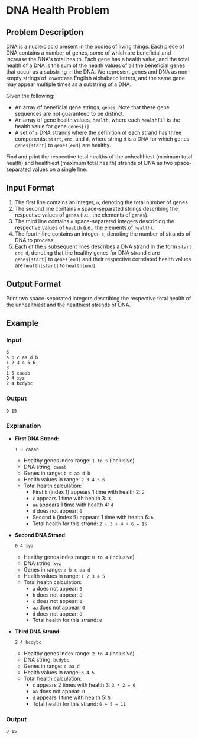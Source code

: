 
# DNA Health Problem

## Problem Description

DNA is a nucleic acid present in the bodies of living things. Each piece of DNA contains a number of genes, some of which are beneficial and increase the DNA's total health. Each gene has a health value, and the total health of a DNA is the sum of the health values of all the beneficial genes that occur as a substring in the DNA. We represent genes and DNA as non-empty strings of lowercase English alphabetic letters, and the same gene may appear multiple times as a substring of a DNA.

Given the following:

- An array of beneficial gene strings, `genes`. Note that these gene sequences are not guaranteed to be distinct.
- An array of gene health values, `health`, where each `health[i]` is the health value for gene `genes[i]`.
- A set of `s` DNA strands where the definition of each strand has three components: `start`, `end`, and `d`, where string `d` is a DNA for which genes `genes[start]` to `genes[end]` are healthy.

Find and print the respective total healths of the unhealthiest (minimum total health) and healthiest (maximum total health) strands of DNA as two space-separated values on a single line.

## Input Format

1. The first line contains an integer, `n`, denoting the total number of genes.
2. The second line contains `n` space-separated strings describing the respective values of `genes` (i.e., the elements of `genes`).
3. The third line contains `n` space-separated integers describing the respective values of `health` (i.e., the elements of `health`).
4. The fourth line contains an integer, `s`, denoting the number of strands of DNA to process.
5. Each of the `s` subsequent lines describes a DNA strand in the form `start end d`, denoting that the healthy genes for DNA strand `d` are `genes[start]` to `genes[end]` and their respective correlated health values are `health[start]` to `health[end]`.

## Output Format

Print two space-separated integers describing the respective total health of the unhealthiest and the healthiest strands of DNA.

## Example

### Input

```
6
a b c aa d b
1 2 3 4 5 6
3
1 5 caaab
0 4 xyz
2 4 bcdybc
```

### Output

```
0 15
```

### Explanation

- **First DNA Strand:**
  ```
  1 5 caaab
  ```
  - Healthy genes index range: `1 to 5` (inclusive)
  - DNA string: `caaab`
  - Genes in range: `b c aa d b`
  - Health values in range: `2 3 4 5 6`
  - Total health calculation:
    - First `b` (index 1) appears 1 time with health 2: `2`
    - `c` appears 1 time with health 3: `3`
    - `aa` appears 1 time with health 4: `4`
    - `d` does not appear: `0`
    - Second `b` (index 5) appears 1 time with health 6: `6`
    - Total health for this strand: `2 + 3 + 4 + 6 = 15`
  
- **Second DNA Strand:**
  ```
  0 4 xyz
  ```
  - Healthy genes index range: `0 to 4` (inclusive)
  - DNA string: `xyz`
  - Genes in range: `a b c aa d`
  - Health values in range: `1 2 3 4 5`
  - Total health calculation:
    - `a` does not appear: `0`
    - `b` does not appear: `0`
    - `c` does not appear: `0`
    - `aa` does not appear: `0`
    - `d` does not appear: `0`
    - Total health for this strand: `0`
  
- **Third DNA Strand:**
  ```
  2 4 bcdybc
  ```
  - Healthy genes index range: `2 to 4` (inclusive)
  - DNA string: `bcdybc`
  - Genes in range: `c aa d`
  - Health values in range: `3 4 5`
  - Total health calculation:
    - `c` appears 2 times with health 3: `3 * 2 = 6`
    - `aa` does not appear: `0`
    - `d` appears 1 time with health 5: `5`
    - Total health for this strand: `6 + 5 = 11`

### Output

```
0 15
```